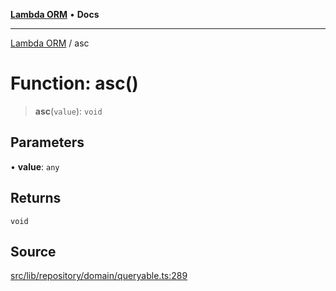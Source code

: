 [**Lambda ORM**](../README.md) • **Docs**

***

[Lambda ORM](../README.md) / asc

# Function: asc()

> **asc**(`value`): `void`

## Parameters

• **value**: `any`

## Returns

`void`

## Source

[src/lib/repository/domain/queryable.ts:289](https://github.com/lambda-orm/lambdaorm-base/blob/ca6421568853c5efe7433915c5510adb7501a76c/src/lib/repository/domain/queryable.ts#L289)
